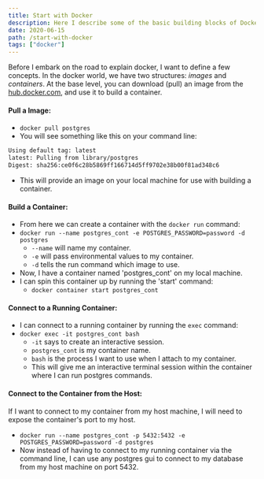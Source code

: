 ```yaml
---
title: Start with Docker
description: Here I describe some of the basic building blocks of Docker and how to get started using it.
date: 2020-06-15
path: /start-with-docker
tags: ["docker"]
---
```


Before I embark on the road to explain docker, I want to define a few concepts. In the docker world, we have two structures: _images_ and _containers_. At the base level, you can download (pull) an image from the [hub.docker.com](https://hub.docker.com), and use it to build a container.

#### Pull a Image:
* `docker pull postgres`
* You will see something like this on your command line:
```bash
Using default tag: latest
latest: Pulling from library/postgres
Digest: sha256:ce0f6c28b5869ff166714d5ff9702e38b00f81ad348c6
```
* This will provide an image on your local machine for use with building a container.

#### Build a Container:
* From here we can create a container with the `docker run` command:
* `docker run --name postgres_cont -e POSTGRES_PASSWORD=password -d postgres`
    * `--name` will name my container.
    * `-e` will pass environmental values to my container.
    * `-d` tells the run command which image to use.
* Now, I have a container named 'postgres_cont' on my local machine. 
* I can spin this container up by running the 'start' command:
  * `docker container start postgres_cont`

#### Connect to a Running Container:
* I can connect to a running container by running the `exec` command:
* `docker exec -it postgres_cont bash`
  * `-it` says to create an interactive session.
  * `postgres_cont` is my container name.
  * `bash` is the process I want to use when I attach to my container.
  * This will give me an interactive terminal session within the container where I can run postgres commands.

#### Connect to the Container from the Host:
If I want to connect to my container from my host machine, I will need to expose the container's port to my host.
* `docker run --name postgres_cont -p 5432:5432 -e POSTGRES_PASSWORD=password -d postgres`
* Now instead of having to connect to my running container via the command line, I can use any postgres gui to connect to my database from my host machine on port 5432.
